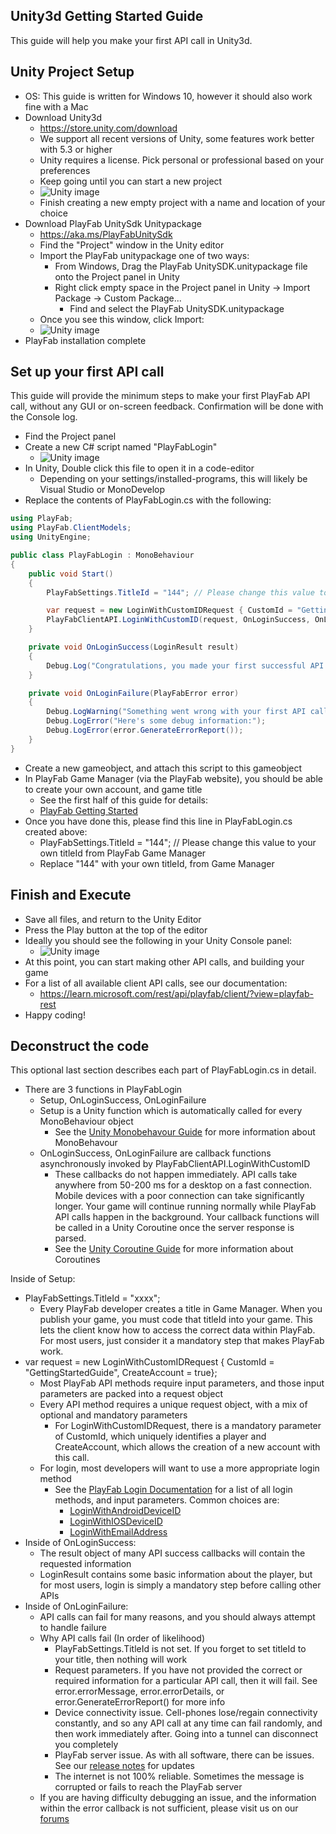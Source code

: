 Unity3d Getting Started Guide
----

This guide will help you make your first API call in Unity3d.

Unity Project Setup
----

* OS: This guide is written for Windows 10, however it should also work fine with a Mac
* Download Unity3d
  * https://store.unity.com/download
  * We support all recent versions of Unity, some features work better with 5.3 or higher
  * Unity requires a license.  Pick personal or professional based on your preferences
  * Keep going until you can start a new project
  * ![Unity image](/images/Unity/UnityCreateProject.png)
  * Finish creating a new empty project with a name and location of your choice
* Download PlayFab UnitySdk Unitypackage
  * https://aka.ms/PlayFabUnitySdk
  * Find the "Project" window in the Unity editor
  * Import the PlayFab unitypackage one of two ways:
    * From Windows, Drag the PlayFab UnitySDK.unitypackage file onto the Project panel in Unity
    * Right click empty space in the Project panel in Unity -> Import Package -> Custom Package...
      * Find and select the PlayFab UnitySDK.unitypackage
  * Once you see this window, click Import:
  * ![Unity image](/images/Unity/UnityImport.png)
* PlayFab installation complete

Set up your first API call
----

This guide will provide the minimum steps to make your first PlayFab API call, without any GUI or on-screen feedback.  Confirmation will be done with the Console log.

* Find the Project panel
* Create a new C# script named "PlayFabLogin"
  * ![Unity image](/images/Unity/FirstScript.png)
* In Unity, Double click this file to open it in a code-editor
  * Depending on your settings/installed-programs, this will likely be Visual Studio or MonoDevelop
* Replace the contents of PlayFabLogin.cs with the following:

```C#
using PlayFab;
using PlayFab.ClientModels;
using UnityEngine;

public class PlayFabLogin : MonoBehaviour
{
    public void Start()
    {
        PlayFabSettings.TitleId = "144"; // Please change this value to your own titleId from PlayFab Game Manager

        var request = new LoginWithCustomIDRequest { CustomId = "GettingStartedGuide", CreateAccount = true};
        PlayFabClientAPI.LoginWithCustomID(request, OnLoginSuccess, OnLoginFailure);
    }

    private void OnLoginSuccess(LoginResult result)
    {
        Debug.Log("Congratulations, you made your first successful API call!");
    }

    private void OnLoginFailure(PlayFabError error)
    {
        Debug.LogWarning("Something went wrong with your first API call.  :(");
        Debug.LogError("Here's some debug information:");
        Debug.LogError(error.GenerateErrorReport());
    }
}
```

* Create a new gameobject, and attach this script to this gameobject
* In PlayFab Game Manager (via the PlayFab website), you should be able to create your own account, and game title
  * See the first half of this guide for details:
  * [PlayFab Getting Started](https://learn.microsoft.com/gaming/playfab/gamemanager/quickstart)
* Once you have done this, please find this line in PlayFabLogin.cs created above:
  * PlayFabSettings.TitleId = "144"; // Please change this value to your own titleId from PlayFab Game Manager
  * Replace "144" with your own titleId, from Game Manager

Finish and Execute
----

* Save all files, and return to the Unity Editor
* Press the Play button at the top of the editor
* Ideally you should see the following in your Unity Console panel:
  * ![Unity image](/images/Unity/FirstCallLog.png)
* At this point, you can start making other API calls, and building your game
* For a list of all available client API calls, see our documentation:
  * https://learn.microsoft.com/rest/api/playfab/client/?view=playfab-rest
* Happy coding!

Deconstruct the code
----

This optional last section describes each part of PlayFabLogin.cs in detail.

* There are 3 functions in PlayFabLogin
  * Setup, OnLoginSuccess, OnLoginFailure
  * Setup is a Unity function which is automatically called for every MonoBehaviour object
    * See the [Unity Monobehavour Guide](https://docs.unity3d.com/ScriptReference/MonoBehaviour.html) for more information about MonoBehavour
  * OnLoginSuccess, OnLoginFailure are callback functions asynchronously invoked by PlayFabClientAPI.LoginWithCustomID
    * These callbacks do not happen immediately.  API calls take anywhere from 50-200 ms for a desktop on a fast connection.  Mobile devices with a poor connection can take significantly longer.  Your game will continue running normally while PlayFab API calls happen in the background.  Your callback functions will be called in a Unity Coroutine once the server response is parsed.
    * See the [Unity Coroutine Guide](https://docs.unity3d.com/Manual/Coroutines.html) for more information about Coroutines

Inside of Setup:

* PlayFabSettings.TitleId = "xxxx";
  * Every PlayFab developer creates a title in Game Manager.  When you publish your game, you must code that titleId into your game.  This lets the client know how to access the correct data within PlayFab.  For most users, just consider it a mandatory step that makes PlayFab work.
* var request = new LoginWithCustomIDRequest { CustomId = "GettingStartedGuide", CreateAccount = true};
  * Most PlayFab API methods require input parameters, and those input parameters are packed into a request object
  * Every API method requires a unique request object, with a mix of optional and mandatory parameters
    * For LoginWithCustomIDRequest, there is a mandatory parameter of CustomId, which uniquely identifies a player and CreateAccount, which allows the creation of a new account with this call.
  * For login, most developers will want to use a more appropriate login method
    * See the [PlayFab Login Documentation](https://learn.microsoft.com/rest/api/playfab/client/authentication?view=playfab-rest) for a list of all login methods, and input parameters.  Common choices are:
      * [LoginWithAndroidDeviceID](https://learn.microsoft.com/rest/api/playfab/client/authentication/login-with-android-device-id?view=playfab-rest)
      * [LoginWithIOSDeviceID](https://learn.microsoft.com/rest/api/playfab/client/authentication/login-with-ios-device-id?view=playfab-rest)
      * [LoginWithEmailAddress](https://learn.microsoft.com/rest/api/playfab/client/authentication/login-with-email-address?view=playfab-rest)
* Inside of OnLoginSuccess:
  * The result object of many API success callbacks will contain the requested information
  * LoginResult contains some basic information about the player, but for most users, login is simply a mandatory step before calling other APIs
* Inside of OnLoginFailure:
  * API calls can fail for many reasons, and you should always attempt to handle failure
  * Why API calls fail (In order of likelihood)
    * PlayFabSettings.TitleId is not set.  If you forget to set titleId to your title, then nothing will work
    * Request parameters.  If you have not provided the correct or required information for a particular API call, then it will fail.  See error.errorMessage, error.errorDetails, or error.GenerateErrorReport() for more info
    * Device connectivity issue.  Cell-phones lose/regain connectivity constantly, and so any API call at any time can fail randomly, and then work immediately after.  Going into a tunnel can disconnect you completely
    * PlayFab server issue.  As with all software, there can be issues.  See our [release notes](https://learn.microsoft.com/gaming/playfab/release-notes/) for updates
    * The internet is not 100% reliable.  Sometimes the message is corrupted or fails to reach the PlayFab server
  * If you are having difficulty debugging an issue, and the information within the error callback is not sufficient, please visit us on our [forums](https://community.playfab.com/index.html)
